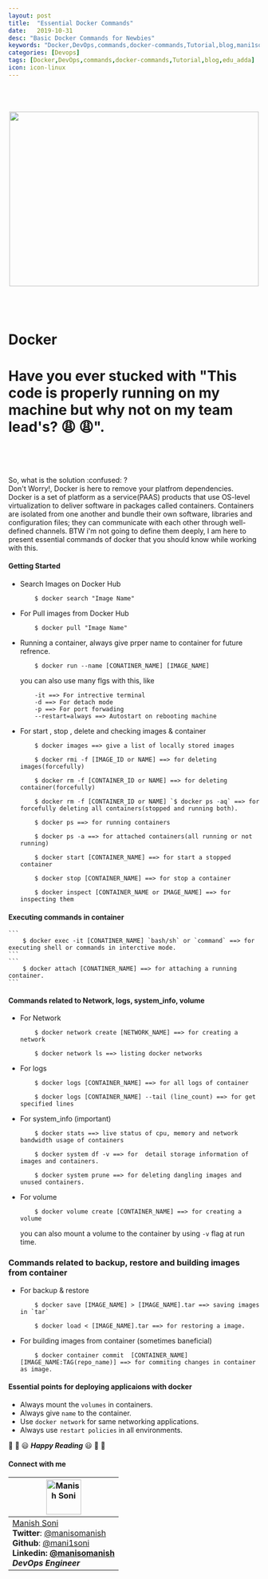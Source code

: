 ```yaml
---
layout: post
title:  "Essential Docker Commands"
date:   2019-10-31
desc: "Basic Docker Commands for Newbies"
keywords: "Docker,DevOps,commands,docker-commands,Tutorial,blog,mani1soni, Manish Soni"
categories: [Devops]
tags: [Docker,DevOps,commands,docker-commands,Tutorial,blog,edu_adda]
icon: icon-linux
---
```



<div align="center" id="top">
	<br>
	<br>
	<br>
	<img width="500" height="350" src="https://raw.githubusercontent.com/mani1soni/mani1soni.github.io/master/static/assets/img/docker.jpeg" >
	<br>
	<br>
	<br>
 
<br>
</div>

# Docker
# <p> Have you ever stucked with "This code is properly running on my machine but why not on my team lead's? :weary: :weary:".</p><br>
<p> So, what is the solution :confused: ? <br>
Don't Worry!, Docker is here to remove your platfrom dependencies. <br>  
Docker is a set of platform as a service(PAAS) products that use OS-level virtualization to deliver software in packages called containers.
Containers are isolated from one another and bundle their own software, libraries and configuration files; they can communicate with each other through well-defined channels.
BTW i'm not going to define them deeply, I am here to present essential commands of docker that you should know while working with this. </p> 


#### Getting Started

* Search Images on Docker Hub
    ```
        $ docker search "Image Name"
    ```
* For Pull images from Docker Hub
    ```
        $ docker pull "Image Name"
    ```
* Running a container, always give prper name to container for future refrence.   
    ```
        $ docker run --name [CONATINER_NAME] [IMAGE_NAME]
    ```
    you can also use many flgs with this, like
    ```
        -it ==> For intrective terminal
        -d ==> For detach mode
        -p ==> For port forwading
        --restart=always ==> Autostart on rebooting machine
    ```
* For start , stop , delete and checking images & container
    ```
        $ docker images ==> give a list of locally stored images
    ```
    ``` 
        $ docker rmi -f [IMAGE_ID or NAME] ==> for deleting images(forcefully)
    ```   
    ```
        $ docker rm -f [CONTAINER_ID or NAME] ==> for deleting container(forcefully)
    ```
    ```
        $ docker rm -f [CONTAINER_ID or NAME] `$ docker ps -aq` ==> for forcefully deleting all containers(stopped and running both). 
    ```
    ```
        $ docker ps ==> for running containers
    ```

    ```
        $ docker ps -a ==> for attached containers(all running or not running)
    ```
    ```
        $ docker start [CONTAINER_NAME] ==> for start a stopped container
    ```
    ```
        $ docker stop [CONTAINER_NAME] ==> for stop a container
    ``` 
    ```
        $ docker inspect [CONTAINER_NAME or IMAGE_NAME] ==> for inspecting them 
    ```
#### Executing commands in container
    ```
        $ docker exec -it [CONATINER_NAME] `bash/sh` or `command` ==> for executing shell or commands in interctive mode. 
    ```
    ```
        $ docker attach [CONATINER_NAME] ==> for attaching a running container.
    ```
#### Commands related to Network, logs, system_info, volume

* For Network
    ```
        $ docker network create [NETWORK_NAME] ==> for creating a network
    ```
    ```
        $ docker network ls ==> listing docker networks
    ```
* For logs
    ```
        $ docker logs [CONTAINER_NAME] ==> for all logs of container
    ```
    ```
        $ docker logs [CONTAINER_NAME] --tail (line_count) ==> for get specified lines 
    ```
* For system_info (important)
    ```
        $ docker stats ==> live status of cpu, memory and network bandwidth usage of containers
    ```

    ```
        $ docker system df -v ==> for  detail storage information of images and containers.
    ```
    ```
        $ docker system prune ==> for deleting dangling images and unused containers.
    ```
* For volume
    ```
        $ docker volume create [CONTAINER_NAME] ==> for creating a volume
    ```
    you can also mount a volume to the container by using `-v` flag at run time.


### Commands related to backup, restore and building images from container

* For backup & restore
    ```
        $ docker save [IMAGE_NAME] > [IMAGE_NAME].tar ==> saving images in `tar`
    ```
    ```
        $ docker load < [IMAGE_NAME].tar ==> for restoring a image.
    ```
* For building images from container (sometimes baneficial)
    ```
        $ docker container commit  [CONTAINER_NAME] [IMAGE_NAME:TAG(repo_name)] ==> for commiting changes in container as image.
    ```

#### Essential points for deploying applicaions with docker

* Always mount the `volumes` in containers.
* Always give `name` to the container.
* Use `docker network` for same networking applications.
* Always use `restart policies` in all environments.
   

:tada: :confetti_ball: :smiley: _**Happy Reading**_ :smiley: :confetti_ball: :tada:

#### Connect with me 


| <img alt="Manish Soni" src="https://avatars3.githubusercontent.com/u/30206849?s=460&v=4" height="70"   />                                                                                                                  |
| -------------------------------------------------------------------------------------------------------------------------------------------------------------------------------------------------------------------------------- |
| [Manish Soni](https://mani1soni.github.io/)<br><strong>Twitter</strong>: [@manisomanish](https://twitter.com/manisomanish)<br><strong>Github</strong>: [@mani1soni](https://github.com/mani1soni)<br> <strong>Linkedin<strong>: [@manisomanish](https://www.linkedin.com/in/manisomanish/)<br> _DevOps Engineer_ |






    




















